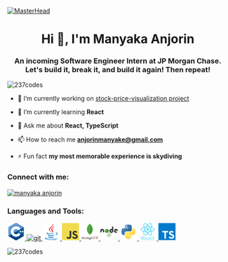 
[![MasterHead](https://res.cloudinary.com/practicaldev/image/fetch/s--7-s6BXGM--/c_imagga_scale,f_auto,fl_progressive,h_420,q_auto,w_1000/https://dev-to-uploads.s3.amazonaws.com/i/th2i72qu0rnt6hr9zn43.jpg)](https://manyakaanjorin.vercel.app)

<h1 align="center">Hi 👋, I'm Manyaka Anjorin</h1>
<h3 align="center">An incoming Software Engineer Intern at JP Morgan Chase. Let's build it, break it, and build it again! Then repeat! </h3>



<p align="left"> <img src="https://komarev.com/ghpvc/?username=237codes&label=Profile%20views&color=0e75b6&style=flat" alt="237codes" /> </p>

  - 🔭 I’m currently working on [stock-price-visualization project](https://github.com/237Codes/stocks-price-visualization)   <!-- This displays a link to what I am presently working on -->

- 🌱 I’m currently learning **React**

- 💬 Ask me about **React, TypeScript**

- 📫 How to reach me **anjorinmanyake@gmail.com**

- ⚡ Fun fact **my most memorable experience is skydiving**

<h3 align="left">Connect with me:</h3>
<p align="left">
<a href="https://linkedin.com/in/manyaka anjorin" target="blank"><img align="center" src="https://raw.githubusercontent.com/rahuldkjain/github-profile-readme-generator/master/src/images/icons/Social/linked-in-alt.svg" alt="manyaka anjorin" height="30" width="40" /></a>
<!-- <a href="https://www.leetcode.com/a_maniaka99" target="blank"><img align="center" src="https://raw.githubusercontent.com/rahuldkjain/github-profile-readme-generator/master/src/images/icons/Social/leet-code.svg" alt="a_maniaka99" height="30" width="40" /></a> -->
</p>

<h3 align="left">Languages and Tools:</h3>
<p align="left"> 
 <a href="https://www.w3schools.com/cpp/" target="_blank" rel="noreferrer"> <img src="https://raw.githubusercontent.com/devicons/devicon/master/icons/cplusplus/cplusplus-original.svg" alt="cplusplus" width="40" height="40"/> </a> 
 <a href="https://git-scm.com/" target="_blank" rel="noreferrer"> <img src="https://www.vectorlogo.zone/logos/git-scm/git-scm-icon.svg" alt="git" width="40" height="40"/> </a>
 <a href="https://www.java.com" target="_blank" rel="noreferrer"> <img src="https://raw.githubusercontent.com/devicons/devicon/master/icons/java/java-original.svg" alt="java" width="40" height="40"/> </a> 
 <a href="https://developer.mozilla.org/en-US/docs/Web/JavaScript" target="_blank" rel="noreferrer"> <img src="https://raw.githubusercontent.com/devicons/devicon/master/icons/javascript/javascript-original.svg" alt="javascript" width="40" height="40"/> </a> 
 <a href="https://www.mongodb.com/" target="_blank" rel="noreferrer"> <img src="https://raw.githubusercontent.com/devicons/devicon/master/icons/mongodb/mongodb-original-wordmark.svg" alt="mongodb" width="40" height="40"/> </a> 
 <a href="https://nodejs.org" target="_blank" rel="noreferrer"> <img src="https://raw.githubusercontent.com/devicons/devicon/master/icons/nodejs/nodejs-original-wordmark.svg" alt="nodejs" width="40" height="40"/> </a> 
 <a href="https://www.python.org" target="_blank" rel="noreferrer"> <img src="https://raw.githubusercontent.com/devicons/devicon/master/icons/python/python-original.svg" alt="python" width="40" height="40"/> </a> 
 <a href="https://reactjs.org/" target="_blank" rel="noreferrer"> <img src="https://raw.githubusercontent.com/devicons/devicon/master/icons/react/react-original-wordmark.svg" alt="react" width="40" height="40"/> </a> 
 <a href="https://www.typescriptlang.org/" target="_blank" rel="noreferrer"> <img src="https://raw.githubusercontent.com/devicons/devicon/master/icons/typescript/typescript-original.svg" alt="typescript" width="40" height="40"/> </a> 
</p>

<p><img align="left" src="https://github-readme-stats.vercel.app/api/top-langs?username=237codes&show_icons=true&locale=en&layout=compact" alt="237codes"/></p>

<!-- <p>&nbsp;<img align="center" src="https://github-readme-stats.vercel.app/api?username=237codes&show_icons=true&locale=en" alt="237codes" /></p> -->  <!-- THis displays the stats bar -->

 <!--<p><img align="center" src="https://github-readme-streak-stats.herokuapp.com/?user=237codes&" alt="237codes" /></p>  <!-- THis displays my current streak on github -->
